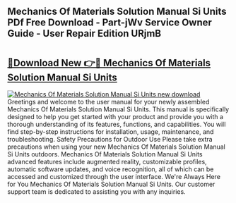 ## Mechanics Of Materials Solution Manual Si Units PDf Free Download - Part-jWv Service Owner Guide - User Repair Edition URjmB

# <h2><a href="http://bc84773.oget.top/?id=Mechanics+Of+Materials+Solution+Manual+Si+Units">🔗Download New 👉🔴 Mechanics Of Materials Solution Manual Si Units</a></h2>

[![Mechanics Of Materials Solution Manual Si Units new download](https://i.imgur.com/5g1atiW.png)](http://bc84773.oget.top/?id=Mechanics+Of+Materials+Solution+Manual+Si+Units)
Greetings and welcome to the user manual for your newly assembled Mechanics Of Materials Solution Manual Si Units. This manual is specifically designed to help you get started with your product and provide you with a thorough understanding of its features, functions, and capabilities. You will find step-by-step instructions for installation, usage, maintenance, and troubleshooting. Safety Precautions for Outdoor Use Please take extra precautions when using your new Mechanics Of Materials Solution Manual Si Units outdoors. Mechanics Of Materials Solution Manual Si Units advanced features include augmented reality, customizable profiles, automatic software updates, and voice recognition, all of which can be accessed and customized through the user interface. We're Always Here for You Mechanics Of Materials Solution Manual Si Units. Our customer support team is dedicated to assisting you with any inquiries.
